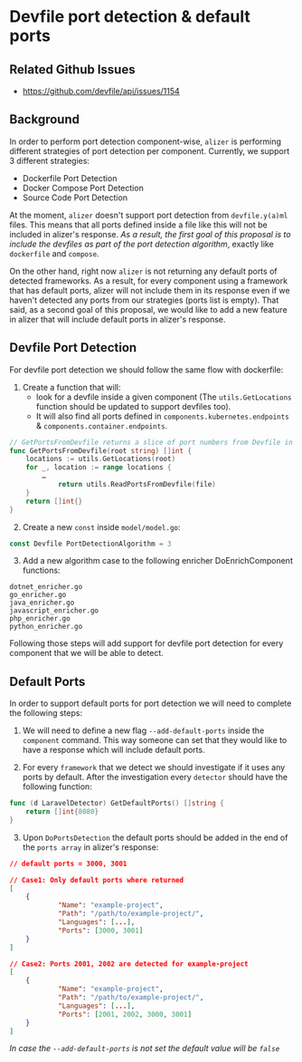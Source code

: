 # Devfile port detection & default ports

## Related Github Issues

- https://github.com/devfile/api/issues/1154

## Background
In order to perform port detection component-wise, `alizer` is performing different strategies of port detection per component. Currently, we support 3 different strategies:

* Dockerfile Port Detection
* Docker Compose Port Detection
* Source Code Port Detection

At the moment, `alizer` doesn't support port detection from `devfile.y(a)ml` files. This means that all ports defined inside a file like this will not be included in alizer's response. _As a result, the first goal of this proposal is to include the devfiles as part of the port detection algorithm_, exactly like `dockerfile` and `compose`.

On the other hand, right now `alizer` is not returning any default ports of detected frameworks. As a result, for every component using a framework that has default ports, alizer will not include them in its response even if we haven't detected any ports from our strategies (ports list is empty). That said, as a second goal of this proposal, we would like to add a new feature in alizer that will include default ports in alizer's response.

## Devfile Port Detection
For devfile port detection we should follow the same flow with dockerfile:

1. Create a function that will:
    * look for a devfile inside a given component (The `utils.GetLocations` function should be updated to support devfiles too).
    * It will also find all ports defined in `components.kubernetes.endpoints` & `components.container.endpoints`.

```go
// GetPortsFromDevfile returns a slice of port numbers from Devfile in the given directory.
func GetPortsFromDevfile(root string) []int {
	locations := utils.GetLocations(root)
	for _, location := range locations {
		…
            return utils.ReadPortsFromDevfile(file)
	}
	return []int{}
}
```

2. Create a new `const` inside `model/model.go`:
```go
const Devfile PortDetectionAlgorithm = 3
```

3. Add a new algorithm case to the following enricher DoEnrichComponent functions:
```
dotnet_enricher.go
go_enricher.go
java_enricher.go
javascript_enricher.go
php_enricher.go
python_enricher.go
```

Following those steps will add support for devfile port detection for every component that we will be able to detect.

## Default Ports
In order to support default ports for port detection we will need to complete the following steps:

1. We will need to define a new flag `--add-default-ports` inside the `component` command. This way someone can set that they would like to have a response which will include default ports.

2. For every `framework` that we detect we should investigate if it uses any ports by default. After the investigation every `detector` should have the following function:
```go
func (d LaravelDetector) GetDefaultPorts() []string {
	return []int{8080}
}
```

3. Upon `DoPortsDetection` the default ports should be added in the end of the `ports array` in alizer's response:

```json
// default ports = 3000, 3001

// Case1: Only default ports where returned
[
    {
            "Name": "example-project",
            "Path": "/path/to/example-project/",
            "Languages": [...],
            "Ports": [3000, 3001]
    }
]

// Case2: Ports 2001, 2002 are detected for example-project
[
    {
            "Name": "example-project",
            "Path": "/path/to/example-project/",
            "Languages": [...],
            "Ports": [2001, 2002, 3000, 3001]
    }
]

```

_In case the `--add-default-ports` is not set the default value will be `false`_